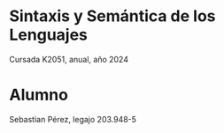 # Sintaxis y Semántica de los Lenguajes
Cursada K2051, anual, año 2024
# Alumno
Sebastian Pérez, legajo 203.948-5

